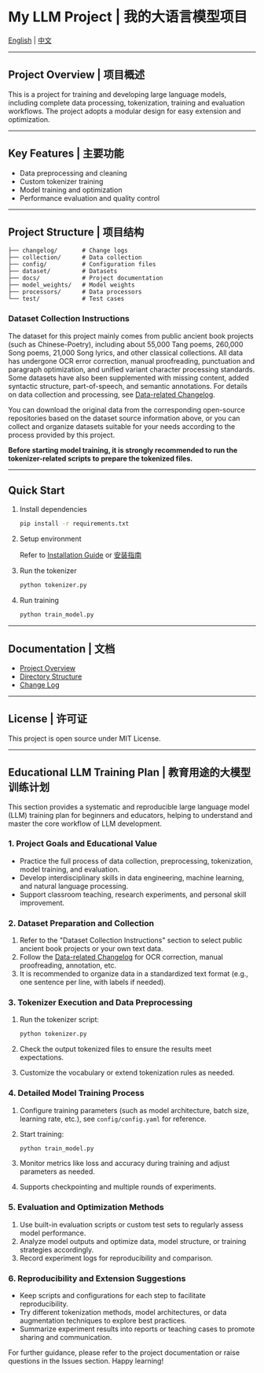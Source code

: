 # My LLM Project | 我的大语言模型项目

[English](./README.md) | [中文](./README_cn.md)

---

## Project Overview | 项目概述

This is a project for training and developing large language models, including complete data processing, tokenization, training and evaluation workflows. The project adopts a modular design for easy extension and optimization.

---

## Key Features | 主要功能

- Data preprocessing and cleaning
- Custom tokenizer training
- Model training and optimization
- Performance evaluation and quality control

---

## Project Structure | 项目结构

```
├── changelog/       # Change logs
├── collection/      # Data collection
├── config/          # Configuration files
├── dataset/         # Datasets
├── docs/            # Project documentation
├── model_weights/   # Model weights
├── processors/      # Data processors
└── test/            # Test cases
```

### Dataset Collection Instructions

The dataset for this project mainly comes from public ancient book projects (such as Chinese-Poetry), including about 55,000 Tang poems, 260,000 Song poems, 21,000 Song lyrics, and other classical collections. All data has undergone OCR error correction, manual proofreading, punctuation and paragraph optimization, and unified variant character processing standards. Some datasets have also been supplemented with missing content, added syntactic structure, part-of-speech, and semantic annotations. For details on data collection and processing, see [Data-related Changelog](./changelog/en/for_data.md).

You can download the original data from the corresponding open-source repositories based on the dataset source information above, or you can collect and organize datasets suitable for your needs according to the process provided by this project.

**Before starting model training, it is strongly recommended to run the tokenizer-related scripts to prepare the tokenized files.**

---

## Quick Start

1. Install dependencies

   ```bash
   pip install -r requirements.txt
   ```

2. Setup environment

   Refer to [Installation Guide](./docs/en/installation_guide.md) or [安装指南](./docs/cn/installation_guide.md)

3. Run the tokenizer

   ```bash
   python tokenizer.py
   ```

4. Run training

   ```bash
   python train_model.py
   ```

---

## Documentation | 文档

- [Project Overview](./docs/en/project_overview.md)
- [Directory Structure](./docs/en/directory_structure.md)
- [Change Log](./changelog/en/)

---

## License | 许可证

This project is open source under MIT License.

---

## Educational LLM Training Plan | 教育用途的大模型训练计划

This section provides a systematic and reproducible large language model (LLM) training plan for beginners and educators, helping to understand and master the core workflow of LLM development.

### 1. Project Goals and Educational Value

- Practice the full process of data collection, preprocessing, tokenization, model training, and evaluation.
- Develop interdisciplinary skills in data engineering, machine learning, and natural language processing.
- Support classroom teaching, research experiments, and personal skill improvement.

### 2. Dataset Preparation and Collection

1. Refer to the "Dataset Collection Instructions" section to select public ancient book projects or your own text data.
2. Follow the [Data-related Changelog](./changelog/en/for_data.md) for OCR correction, manual proofreading, annotation, etc.
3. It is recommended to organize data in a standardized text format (e.g., one sentence per line, with labels if needed).

### 3. Tokenizer Execution and Data Preprocessing

1. Run the tokenizer script:

   ```bash
   python tokenizer.py
   ```

2. Check the output tokenized files to ensure the results meet expectations.
3. Customize the vocabulary or extend tokenization rules as needed.

### 4. Detailed Model Training Process

1. Configure training parameters (such as model architecture, batch size, learning rate, etc.), see `config/config.yaml` for reference.
2. Start training:

   ```bash
   python train_model.py
   ```

3. Monitor metrics like loss and accuracy during training and adjust parameters as needed.
4. Supports checkpointing and multiple rounds of experiments.

### 5. Evaluation and Optimization Methods

1. Use built-in evaluation scripts or custom test sets to regularly assess model performance.
2. Analyze model outputs and optimize data, model structure, or training strategies accordingly.
3. Record experiment logs for reproducibility and comparison.

### 6. Reproducibility and Extension Suggestions

- Keep scripts and configurations for each step to facilitate reproducibility.
- Try different tokenization methods, model architectures, or data augmentation techniques to explore best practices.
- Summarize experiment results into reports or teaching cases to promote sharing and communication.

For further guidance, please refer to the project documentation or raise questions in the Issues section. Happy learning!
